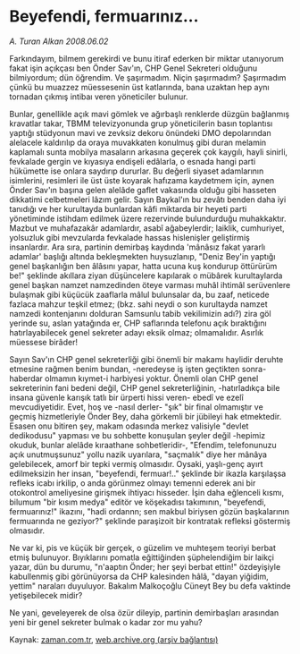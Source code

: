 # Beyefendi,  fermuarınız...

*A. Turan Alkan 2008.06.02*

<tr><td class="metin" colspan="2" style="padding-top: 20px; padding-left: 5px; padding-right: 10px;">Farkındayım, bilmem gerekirdi ve bunu itiraf ederken bir miktar utanıyorum fakat işin açıkçası ben Önder Sav'ın, CHP Genel Sekreteri olduğunu bilmiyordum; dün öğrendim. Ve şaşırmadım. Niçin şaşırmadım? Şaşırmadım çünkü bu muazzez müessesenin üst katlarında, bana uzaktan hep aynı tornadan çıkmış intibaı veren yöneticiler bulunur.</td></tr><tr><td class="metin" colspan="2" style="padding-top: 20px; padding-left: 5px; padding-right: 10px;"><p>Bunlar, genellikle açık mavi gömlek ve ağırbaşlı renklerde düzgün bağlanmış kravatlar takar, TBMM televizyonunda grup yöneticilerin basın toplantısı yaptığı stüdyonun mavi ve zevksiz dekoru önündeki DMO depolarından alelacele kaldırılıp da oraya muvakkaten konulmuş gibi duran melamin kaplamalı sunta mobilya masaların arkasına geçerek çok kaygılı, hayli sinirli, fevkalade gergin ve kıyasıya endişeli edâlarla, o esnada hangi parti hükümette ise onlara saydırıp dururlar. Bu değerli siyaset adamlarının isimlerini, resimleri ile üst üste koyarak hafızama kaydetmem için, aynen Önder Sav'ın başına gelen alelâde gaflet vakasında olduğu gibi hasseten dikkatimi celbetmeleri lâzım gelir. Sayın Baykal'ın bu zevâtı benden daha iyi tanıdığı ve her kurultayda bunlardan kâfi miktarda bir heyeti parti yönetiminde istihdam edilmek üzere rezervinde bulundurduğu muhakkaktır. Mazbut ve muhafazakâr adamlardır, asabî ağabeylerdir; laiklik, cumhuriyet, yolsuzluk gibi mevzularda fevkalade hassas hislenişler geliştirmiş insanlardır. Ara sıra, partinin demirbaş kaydında 'mânâsız fakat yararlı adamlar' başlığı altında bekleşmekten huysuzlanıp, "Deniz Bey'in yaptığı genel başkanlığın ben âlâsını yapar, hatta ucuna kuş kondurup öttürürüm be!" şeklinde akıllara ziyan düşüncelere kapılarak o mübârek kurultaylarda genel başkan namzet namzedinden öteye varması muhâl ihtimâl serüvenlere bulaşmak gibi küçücük zaaflarla mâlul bulunsalar da, bu zaaf, neticede fazlaca mahzur teşkil etmez; (bkz. sahi neydi o son kurultayda namzet namzedi kontenjanını dolduran Samsunlu tabib vekilimizin adı?) zira göl yerinde su, aslan yatağında er, CHP saflarında telefonu açık bıraktığını hatırlayabilecek genel sekreter adayı eksik olmaz; olmamalıdır. Asırlık müessese birâder!
<p>Sayın Sav'ın CHP genel sekreterliği gibi önemli bir makamı haylidir deruhte etmesine rağmen benim bundan, -neredeyse iş işten geçtikten sonra- haberdar olmamın kıymet-i harbiyesi yoktur. Önemli olan CHP genel sekreterinin fani bedeni değil, CHP genel sekreterliğinin, -hatırladıkça bile insana güvenle karışık tatlı bir ürperti hissi veren- ebedî ve ezelî mevcudiyetidir. Evet, hoş ve -nasıl derler- "şık" bir final olmamıştır ve geçmiş hizmetleriyle Önder Bey, daha görkemli bir jübileyi hak etmektedir. Esasen onu bitiren şey, makam odasında merkez valisiyle "devlet dedikodusu" yapması ve bu sohbette konuşulan şeyler değil -hepimiz okuduk, bunlar alelâde kıraathane sohbetleridir-, "Efendim, telefonunuzu açık unutmuşsunuz" yollu nazik uyarılara, "saçmalık" diye her mânâya gelebilecek, amorf bir tepki vermiş olmasıdır. Oysaki, yaşlı-genç ayırt edilmeksizin her insan, "beyefendi, fermuar!.." şeklinde bir ikazla karşılaşsa refleks icabı irkilip, o anda görünmez olmayı temenni ederek ani bir otokontrol ameliyesine girişmek ihtiyacı hisseder. İşin daha eğlenceli kısmı, bilumum "bir kısım medya" editör ve köşekadısı takımının, "beyefendi, fermuarınız!" ikazını, "hadi ordannn; sen makbul biriysen gözün başkalarının fermuarında ne geziyor?" şeklinde paraşizoit bir kontratak refleksi göstermiş olmasıdır.
<p> Ne var ki, pis ve küçük bir gerçek, o güzelim ve muhteşem teoriyi berbat etmiş bulunuyor. Bıyıklarını pomatla eğittiğinden şüphelendiğim bir laikçi yazar, dün bu durumu, "n'aaptın Önder; her şeyi berbat ettin!" özdeyişiyle kabullenmiş gibi görünüyorsa da CHP kalesinden hâlâ, "dayan yiğidim, yettim" naraları duyuluyor. Bakalım Malkoçoğlu Cüneyt Bey bu defa vaktinde yetişebilecek midir?
<p>Ne yani, geveleyerek de olsa özür dileyip, partinin demirbaşları arasından yeni bir genel sekreter bulmak o kadar zor mu yahu?<br/></p></p></p></p></td></tr>

Kaynak: [zaman.com.tr](http://zaman.com.tr/yazar.do?yazino=696818), [web.archive.org (arşiv bağlantısı)](http://web.archive.org/web/20080804143650/http://www.zaman.com.tr:80/yazar.do?yazino=696818)

